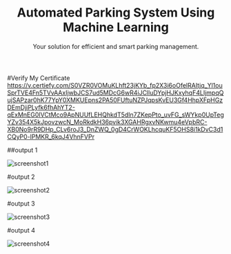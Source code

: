 <html>
<head>

</head>
<body>
    <header>
        <h1>Automated Parking System Using Machine Learning</h1>
        <p>Your solution for efficient and smart parking management.</p>
    </header

#Verify My Certificate https://v.certiefy.com/S0VZR0VOMuKLhft23jKYb_fp2X3i6oOfelRAItjq_Yl1ouSprTVE4Fn5TVvAAxIjwbJCS7ud5MDcG6wR4iJClluDYpjHJKxyhqF4LIjmpqQujSAPzar0hK77YpY0XMKUEpns2PA50FUftuNZPJqpsKvEU3Gf4HhpXFpHGzDEmDjiPLyfk6fhAhYT2-qExMnEG0IVCtMco9ApNUUfLEHQhkdT5dIn7ZKepPto_uvFG_sWYkp0UpTegYZv354X5kJpovzwcN_MoRkdkH36pvik3XGAHRgxvNKwmu4eVpbRC-XB0No9rR9DHp_CLv6roJ3_DnZWQ_0gD4CrWOKLhcquKF5OHS8i1kDvC3d1CQyP0-lPMKR_6kqJ4VhnFVPr



##output 1

![screenshot1](https://github.com/SAJEED006/Automated-Parking-System-Using-Machine-Learning/assets/110912467/98cbf67b-0610-423e-ba0e-fa09a721d032)

#output 2

![screenshot2](https://github.com/SAJEED006/Automated-Parking-System-Using-Machine-Learning/assets/110912467/a381420f-a9b5-41ae-8fc8-bf286fbfb86d)

#output 3

![screenshot3](https://github.com/SAJEED006/Automated-Parking-System-Using-Machine-Learning/assets/110912467/997178a9-0279-41a4-93f4-1f268d723472)

#output 4

![screenshot4](https://github.com/SAJEED006/Automated-Parking-System-Using-Machine-Learning/assets/110912467/97a55ea2-6495-4f46-b32b-5b2d2cca793e)




     



